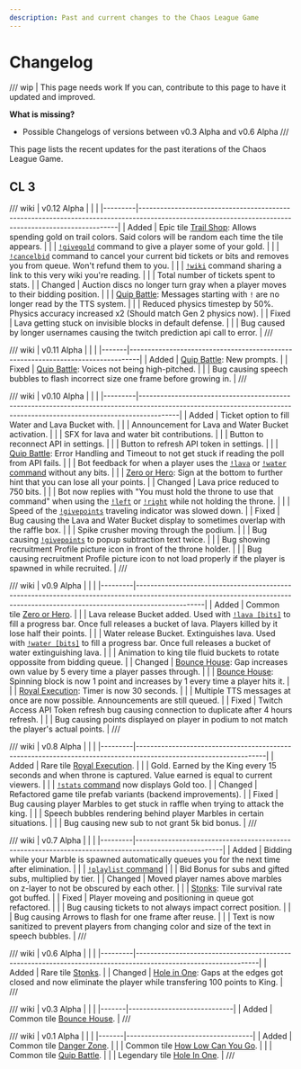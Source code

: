 ```yaml
---
description: Past and current changes to the Chaos League Game
---
```


# Changelog

/// wip | This page needs work
If you can, contribute to this page to have it updated and improved.

**What is missing?**

- Possible Changelogs of versions between v0.3 Alpha and v0.6 Alpha
///

This page lists the recent updates for the past iterations of the Chaos League Game.

## CL 3

/// wiki | v0.12 Alpha
|         |                                                                                                                                                      |
|---------|------------------------------------------------------------------------------------------------------------------------------------------------------|
| Added   | Epic tile [Trail Shop]: Allows spending gold on trail colors. Said colors will be random each time the tile appears.                                 |
|         | [`!givegold`][givegold-command] command to give a player some of your gold.                                                                          |
|         | [`!cancelbid`][cancelbid-command] command to cancel your current bid tickets or bits and removes you from queue. Won't refund them to you.           |
|         | [`!wiki`][wiki-command] command sharing a link to this very wiki you're reading.                                                                     |
|         | Total number of tickets spent to stats.                                                                                                              |
| Changed | Auction discs no longer turn gray when a player moves to their bidding position.                                                                     |
|         | [Quip Battle]: Messages starting with `!` are no longer read by the TTS system.                                                                      |
|         | Reduced physics timestep by 50%. Physics accuracy increased x2 (Should match Gen 2 physics now).                                                     |
| Fixed   | Lava getting stuck on invisible blocks in default defense.                                                                                           |
|         | Bug caused by longer usernames causing the twitch prediction api call to error.                                                                      |
///

/// wiki | v0.11 Alpha
|       |                                                                                 |
|-------|---------------------------------------------------------------------------------|
| Added | [Quip Battle]: New prompts.                                                     |
| Fixed | [Quip Battle]: Voices not being high-pitched.                                   |
|       | Bug causing speech bubbles to flash incorrect size one frame before growing in. |
///

/// wiki | v0.10 Alpha
|         |                                                                                                                                                                       |
|---------|-----------------------------------------------------------------------------------------------------------------------------------------------------------------------|
| Added   | Ticket option to fill Water and Lava Bucket with.                                                                                                                     |
|         | Announcement for Lava and Water Bucket activation.                                                                                                                    |
|         | SFX for lava and water bit contributions.                                                                                                                             |
|         | Button to reconnect API in settings.                                                                                                                                  |
|         | Button to refresh API token in settings.                                                                                                                              |
|         | [Quip Battle]: Error Handling and Timeout to not get stuck if reading the poll from API fails.                                                                        |
|         | Bot feedback for when a player uses the [`!lava`][lava-command] or [`!water` command][water-command] without any bits.                                                |
|         | [Zero or Hero]: Sign at the bottom to further hint that you can lose all your points.                                                                                 |
| Changed | Lava price reduced to 750 bits.                                                                                                                                       |
|         | Bot now replies with "You must hold the throne to use that command" when using the [`!left`][left-command] or [`!right`][right-command] while not holding the throne. |
|         | Speed of the [`!givepoints`][givepoints-command] traveling indicator was slowed down.                                                                                 |
| Fixed   | Bug causing the Lava and Water Bucket display to sometimes overlap with the raffle box.                                                                               |
|         | Spike crusher moving through the podium.                                                                                                                              |
|         | Bug causing [`!givepoints`][givepoints-command] to popup subtraction text twice.                                                                                      |
|         | Bug showing recruitment Profile picture icon in front of the throne holder.                                                                                           |
|         | Bug causing recruitment Profile picture icon to not load properly if the player is spawned in while recruited.                                                        |
///

/// wiki | v0.9 Alpha
|         |                                                                                                                                                                               |
|---------|-------------------------------------------------------------------------------------------------------------------------------------------------------------------------------|
| Added   | Common tile [Zero or Hero].                                                                                                                                                   |
|         | Lava release Bucket added. Used with [`!lava [bits]`][lava-command] to fill a progress bar. Once full releases a bucket of lava. Players killed by it lose half their points. |
|         | Water release Bucket. Extinguishes lava. Used with [`!water [bits]`][water-command] to fill a progress bar. Once full releases a bucket of water extinguishing lava.          |
|         | Animation to king tile fluid buckets to rotate oppossite from bidding queue.                                                                                                  |
| Changed | [Bounce House]: Gap increases own value by 5 every time a player passes through.                                                                                              |
|         | [Bounce House]: Spinning block is now 1 point and increases by 1 every time a player hits it.                                                                                 |
|         | [Royal Execution]: Timer is now 30 seconds.                                                                                                                                   |
|         | Multiple TTS messages at once are now possible. Announcements are still queued.                                                                                               |
| Fixed   | Twitch Access API Token refresh bug causing connection to duplicate after 4 hours refresh.                                                                                    |
|         | Bug causing points displayed on player in podium to not match the player's actual points.                                                                                     |
///

/// wiki | v0.8 Alpha
|         |                                                                                                                  |
|---------|------------------------------------------------------------------------------------------------------------------|
| Added   | Rare tile [Royal Execution].                                                                                     |
|         | Gold. Earned by the King every 15 seconds and when throne is captured. Value earned is equal to current viewers. |
|         | [`!stats` command][stats-command] now displays Gold too.                                                         |
| Changed | Refactored game tile prefab variants (backend improvements).                                                     |
| Fixed   | Bug causing player Marbles to get stuck in raffle when trying to attack the king.                                |
|         | Speech bubbles rendering behind player Marbles in certain situations.                                            |
|         | Bug causing new sub to not grant 5k bid bonus.                                                                   |
///

/// wiki | v0.7 Alpha
|         |                                                                                                      |
|---------|------------------------------------------------------------------------------------------------------|
| Added   | Bidding while your Marble is spawned automatically queues you for the next time after elimination.   |
|         | [`!playlist` command][playlist-command]                                                              |
|         | Bid Bonus for subs and gifted subs, multiplied by tier.                                              |
| Changed | Moved player names above marbles on z-layer to not be obscured by each other.                        |
|         | [Stonks]: Tile survival rate got buffed.                                                             |
| Fixed   | Player moveing and positioning in queue got refactored.                                              |
|         | Bug causing tickets to not always impact correct position.                                           |
|         | Bug causing Arrows to flash for one frame after reuse.                                               |
|         | Text is now sanitized to prevent players from changing color and size of the text in speech bubbles. |
///

/// wiki | v0.6 Alpha
|         |                                                                                                                |
|---------|----------------------------------------------------------------------------------------------------------------|
| Added   | Rare tile [Stonks].                                                                                            |
| Changed | [Hole in One]: Gaps at the edges got closed and now eliminate the player while transfering 100 points to King. |
///

/// wiki | v0.3 Alpha
|       |                             |
|-------|-----------------------------|
| Added | Common tile [Bounce House]. |
///

/// wiki | v0.1 Alpha
|       |                                   |
|-------|-----------------------------------|
| Added | Common tile [Danger Zone].        |
|       | Common tile [How Low Can You Go]. |
|       | Common tile [Quip Battle].        |
|       | Legendary tile [Hole In One].     |
///

<!-- other links -->
[playlist-command]: chat-commands/twitch.md#playlist
[stats-command]: chat-commands/twitch.md#stats-user
[lava-command]: chat-commands/twitch.md#lava-bits
[water-command]: chat-commands/twitch.md#water-bits
[left-command]: chat-commands/twitch.md#left
[right-command]: chat-commands/twitch.md#right
[givepoints-command]: chat-commands/twitch.md#givepoints-amount-user
[givegold-command]: chat-commands/twitch.md#givegold-amount-user
[cancelbid-command]: chat-commands/twitch.md#cancelbid
[wiki-command]: chat-commands/twitch.md#wiki

<!-- minigame links -->
[Bounce House]: twitch-minigames/common/bounce-house.md
[Danger Zone]: twitch-minigames/common/danger-zone.md
[How Low Can You Go]: twitch-minigames/common/how-low-can-you-go.md
[Quip Battle]: twitch-minigames/common/quip-battle.md
[Zero or Hero]: twitch-minigames/common/zero-or-hero.md

[Stonks]: twitch-minigames/rare/stonks.md
[Royal Execution]: twitch-minigames/rare/royal-execution.md

[Trail Shop]: twitch-minigames/epic/trail-shop.md

[Hole In One]: twitch-minigames/legendary/hole-in-one.md
